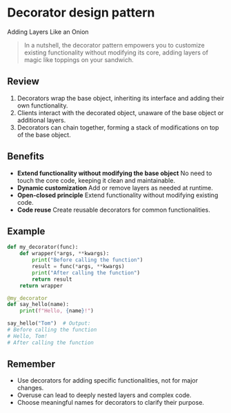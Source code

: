 # **Decorator design pattern**

Adding Layers Like an Onion

> In a nutshell, the decorator pattern empowers you to customize existing functionality without modifying its core, adding layers of magic like toppings on your sandwich.

## Review

1. Decorators wrap the base object, inheriting its interface and adding their own functionality.
2. Clients interact with the decorated object, unaware of the base object or additional layers.
3. Decorators can chain together, forming a stack of modifications on top of the base object.

## Benefits

* **Extend functionality without modifying the base object**
  No need to touch the core code, keeping it clean and maintainable.
* **Dynamic customization**
  Add or remove layers as needed at runtime.
* **Open-closed principle**
  Extend functionality without modifying existing code.
* **Code reuse**
  Create reusable decorators for common functionalities.

## Example

```python
def my_decorator(func):
    def wrapper(*args, **kwargs):
        print("Before calling the function")
        result = func(*args, **kwargs)
        print("After calling the function")
        return result
    return wrapper

@my_decorator
def say_hello(name):
    print(f"Hello, {name}!")

say_hello("Tom")  # Output:
# Before calling the function
# Hello, Tom!
# After calling the function
```

## Remember

* Use decorators for adding specific functionalities, not for major changes.
* Overuse can lead to deeply nested layers and complex code.
* Choose meaningful names for decorators to clarify their purpose.
